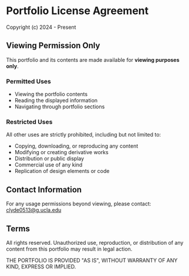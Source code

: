# Portfolio License Agreement

Copyright (c) 2024 - Present

## Viewing Permission Only

This portfolio and its contents are made available for **viewing purposes only**.

### Permitted Uses

- Viewing the portfolio contents
- Reading the displayed information
- Navigating through portfolio sections

### Restricted Uses

All other uses are strictly prohibited, including but not limited to:

- Copying, downloading, or reproducing any content
- Modifying or creating derivative works
- Distribution or public display
- Commercial use of any kind
- Replication of design elements or code

## Contact Information

For any usage permissions beyond viewing, please contact:
[clyde0513@g.ucla.edu](mailto:clyde0513@g.ucla.edu)

## Terms

All rights reserved. Unauthorized use, reproduction, or distribution of any content from this portfolio may result in legal action.

THE PORTFOLIO IS PROVIDED "AS IS", WITHOUT WARRANTY OF ANY KIND, EXPRESS OR IMPLIED.